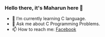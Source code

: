 ### Hello there, it's Maharun here 👋

- 🌱 I’m currently learning C language.
- 💬 Ask me about C Programming Problems.
- 📫 How to reach me:
      [Facebook](https://www.facebook.com/maharun0/)


